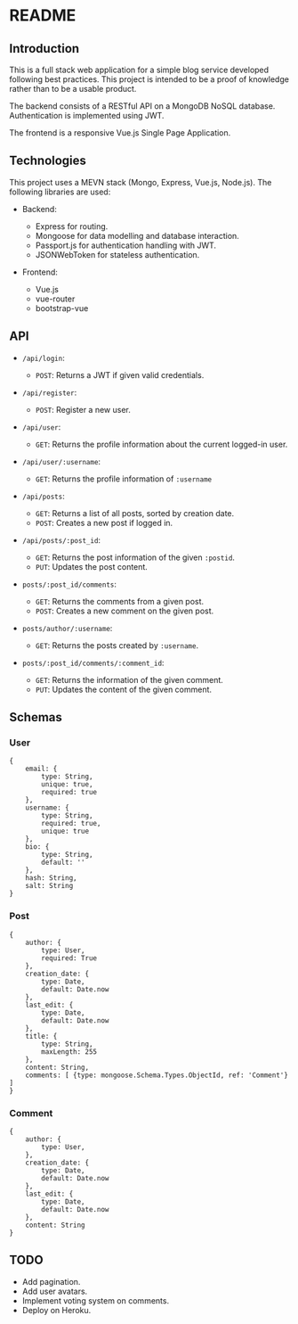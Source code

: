 # README


## Introduction
This is a full stack web application for a simple blog service developed following best practices. This project is intended to be a proof of knowledge rather than to be a usable product.


The backend consists of a RESTful API on a MongoDB NoSQL database. Authentication is implemented using JWT.

The frontend is a responsive Vue.js Single Page Application.

## Technologies

This project uses a MEVN stack (Mongo, Express, Vue.js, Node.js). The following libraries are used:

  * Backend:
    * Express for routing.
    * Mongoose for data modelling and database interaction.
    * Passport.js for authentication handling with JWT.
    * JSONWebToken for stateless authentication.

  * Frontend:
    * Vue.js
    * vue-router
    * bootstrap-vue

## API

  * ``/api/login``:
    * ``POST``: Returns a JWT if given valid credentials.
  
  * ``/api/register``:
    * ``POST``: Register a new user.
  
  * ``/api/user``:
    * ``GET``: Returns the profile information about the current logged-in user.
  
  * ``/api/user/:username``:
    * ``GET``: Returns the profile information of ``:username``

  * ``/api/posts``:
    * ``GET``: Returns a list of all posts, sorted by creation date.
    * ``POST``: Creates a new post if logged in.

  * ``/api/posts/:post_id``:
    * ``GET``: Returns the post information of the given ``:postid``.
    * ``PUT``: Updates the post content.

  * ``posts/:post_id/comments``:
    * ``GET``: Returns the comments from a given post.
    * ``POST``: Creates a new comment on the given post.

  * ``posts/author/:username``:
    * ``GET``: Returns the posts created by ``:username``.

  * ``posts/:post_id/comments/:comment_id``:
    * ``GET``: Returns the information of the given comment.
    * ``PUT``: Updates the content of the given comment.


## Schemas

### User

```
{
    email: {
        type: String,
        unique: true,
        required: true
    },
    username: {
        type: String,
        required: true,
        unique: true
    },
    bio: {
        type: String,
        default: ''
    },
    hash: String,
    salt: String
}
```

### Post
```
{
    author: {
        type: User,
        required: True
    },
    creation_date: {
        type: Date,
        default: Date.now
    },
    last_edit: {
        type: Date,
        default: Date.now
    },
    title: {
        type: String,
        maxLength: 255
    },
    content: String,
    comments: [ {type: mongoose.Schema.Types.ObjectId, ref: 'Comment'} ]
}
```

### Comment
```
{
    author: {
        type: User,
    },
    creation_date: {
        type: Date,
        default: Date.now
    },
    last_edit: {
        type: Date,
        default: Date.now
    },
    content: String
}
```

## TODO
  * Add pagination.
  * Add user avatars.
  * Implement voting system on comments.
  * Deploy on Heroku.